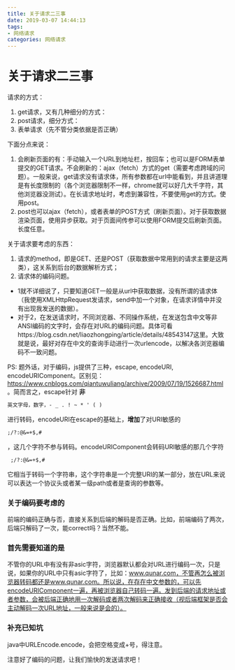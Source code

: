 ```yaml
---
title: 关于请求二三事
date: 2019-03-07 14:44:13
tags:
- 网络请求
categories: 网络请求
---
```

# 关于请求二三事
请求的方式：
1. get请求，又有几种细分的方式：
2. post请求，细分方式：
3. 表单请求（先不管分类依据是否正确）

<!-- more -->

下面分点来说：
1. 会刷新页面的有：手动输入一个URL到地址栏，按回车；也可以是FORM表单提交的GET请求。不会刷新的：ajax（fetch）方式的get（需要考虑跨域的问题）。一般来说，get请求没有请求体，所有参数都在url中能看到，并且讲道理是有长度限制的（各个浏览器限制不一样，chrome就可以好几大千字符，其他浏览器没测试）。在长请求地址时，考虑到兼容性，不要使用get的方式。使用post。
2. post也可以ajax（fetch），或者表单的POST方式（刷新页面）。对于获取数据渲染页面，使用异步获取。对于页面间传参可以使用FORM提交后刷新页面。长度任意。

关于请求要考虑的东西：
1. 请求的method，即是GET、还是POST（获取数据中常用到的请求主要是这两类），这关系到后台的数据解析方式；
2. 请求体的编码问题。


- 1就不详细说了，只要知道GET一般是从url中获取数据，没有所谓的请求体（我使用XMLHttpRequest发请求，send中加一个对象，在请求详情中并没有出现我发送的数据）。
- 对于2，在发送请求时，不同浏览器、不同操作系统，在发送包含中文等非ANSI编码的文字时，会存在对URL的编码问题。具体可看https://blog.csdn.net/liaozhongping/article/details/48543147这里。大致就是说，最好对存在中文的查询手动进行一次urlencode，以解决各浏览器编码不一致问题。


PS: 题外话，对于编码，js提供了三种，escape, encodeURI, encodeURIComponent。区别见：https://www.cnblogs.com/qiantuwuliang/archive/2009/07/19/1526687.html 。简而言之，escape针对 **非**
```txt
英文字母，数字，- _ . ! ~ * ' ( )
```
进行转码，encodeURI在escape的基础上，**增加**了对URI敏感的 
```txt
;/?:@&=+$,#
```
，这几个字符不参与转码。encodeURIComponent会转码URI敏感的那几个字符
```txt
 ;/?:@&=+$,#
 ```
 它相当于转码一个字符串，这个字符串是一个完整URI的某一部分，放在URL来说可以表达一个协议头或者某一级path或者是查询的参数等。

### 关于编码要考虑的
前端的编码正确与否，直接关系到后端的解码是否正确。比如，前端编码了两次，后端只解码了一次，能correct吗？当然不能。

### 首先需要知道的是
不管你的URL中有没有非asic字符，浏览器默认都会对URL进行编码一次，只是说，如果你的URL中只有asic字符了，比如：www.qunar.com，不管再怎么被浏览器转码都还是www.qunar.com。所以说，在存在中文参数的，可以先encodeURIComponent一遍，再被浏览器自己转码一遍。发到后端的请求地址或者参数，会被后端正确地用一次解码或者两次解码来正确接收（视后端框架是否会主动解码一次URL地址，一般来说是会的）。



### 补充已知坑
java中URLEncode.encode，会把空格变成+号，得注意。

注意好了编码的问题，让我们愉快的发送请求吧！
